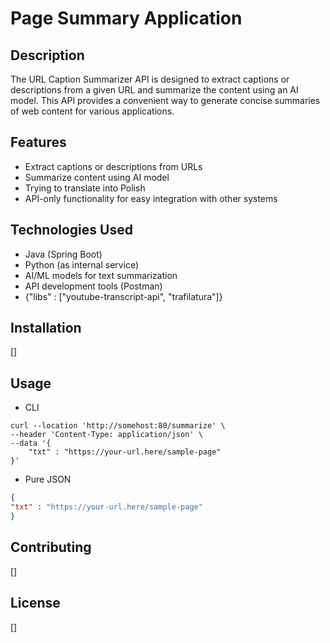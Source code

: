 # Page Summary Application

## Description
The URL Caption Summarizer API is designed to extract captions or descriptions from a given URL and summarize the content using an AI model. This API provides a convenient way to generate concise summaries of web content for various applications.

## Features
- Extract captions or descriptions from URLs
- Summarize content using AI model
- Trying to translate into Polish
- API-only functionality for easy integration with other systems

## Technologies Used
- Java (Spring Boot)
- Python (as internal service)
- AI/ML models for text summarization
- API development tools (Postman)
- {"libs" : ["youtube-transcript-api", "trafilatura"]}


## Installation
[]

## Usage
* CLI
```
curl --location 'http://somehost:80/summarize' \
--header 'Content-Type: application/json' \
--data '{
    "txt" : "https://your-url.here/sample-page"
}'
```
* Pure JSON
```json
{
"txt" : "https://your-url.here/sample-page"
}
````


## Contributing
[]

## License
[]